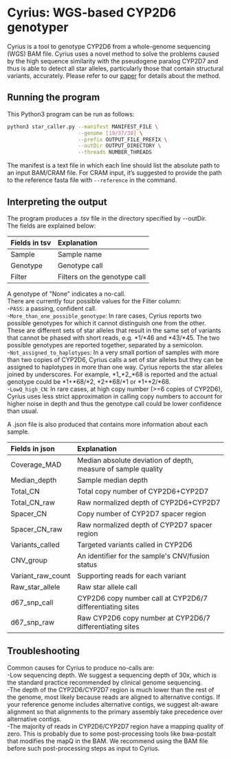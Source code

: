 # Cyrius: WGS-based CYP2D6 genotyper
Cyrius is a tool to genotype CYP2D6 from a whole-genome sequencing (WGS) BAM file. Cyrius uses a novel method to solve the problems caused by the high sequence similarity with the pseudogene paralog CYP2D7 and thus is able to detect all star alleles, particularly those that contain structural variants, accurately. Please refer to our [paper](https://www.nature.com/articles/s41397-020-00205-5) for details about the method.   

## Running the program

This Python3 program can be run as follows:
```bash
python3 star_caller.py --manifest MANIFEST_FILE \
                       --genome [19/37/38] \
                       --prefix OUTPUT_FILE_PREFIX \
                       --outDir OUTPUT_DIRECTORY \
                       --threads NUMBER_THREADS
```
The manifest is a text file in which each line should list the absolute path to an input BAM/CRAM file.
For CRAM input, it’s suggested to provide the path to the reference fasta file with `--reference` in the command.    

## Interpreting the output  

The program produces a .tsv file in the directory specified by --outDir.  
The fields are explained below:  

| Fields in tsv     | Explanation                                                    |
|:------------------|:---------------------------------------------------------------|
| Sample            | Sample name                                                    |
| Genotype          | Genotype call                                                  |   
| Filter            | Filters on the genotype call                                   |   

A genotype of "None" indicates a no-call.  
There are currently four possible values for the Filter column:  
-`PASS`: a passing, confident call.   
-`More_than_one_possible_genotype`: In rare cases, Cyrius reports two possible genotypes for which it cannot distinguish one from the other. These are different sets of star alleles that result in the same set of variants that cannot be phased with short reads, e.g. \*1/\*46 and \*43/\*45. The two possible genotypes are reported together, separated by a semicolon.   
-`Not_assigned_to_haplotypes`: In a very small portion of samples with more than two copies of CYP2D6, Cyrius calls a set of star alleles but they can be assigned to haplotypes in more than one way. Cyrius reports the star alleles joined by underscores. For example, \*1_\*2_\*68 is reported and the actual genotype could be \*1+\*68/\*2, \*2+\*68/\*1 or \*1+\*2/\*68.  
-`LowQ_high_CN`: In rare cases, at high copy number (>=6 copies of CYP2D6), Cyrius uses less strict approximation in calling copy numbers to account for higher noise in depth and thus the genotype call could be lower confidence than usual.     
  
A .json file is also produced that contains more information about each sample.  
  
| Fields in json    | Explanation                                                    |
|:------------------|:---------------------------------------------------------------|
| Coverage_MAD      | Median absolute deviation of depth, measure of sample quality  |
| Median_depth      | Sample median depth                                            |
| Total_CN          | Total copy number of CYP2D6+CYP2D7                             |
| Total_CN_raw      | Raw normalized depth of CYP2D6+CYP2D7                          |
| Spacer_CN         | Copy number of CYP2D7 spacer region                            |
| Spacer_CN_raw     | Raw normalized depth of CYP2D7 spacer region                   |
| Variants_called   | Targeted variants called in CYP2D6                             |
| CNV_group         | An identifier for the sample's CNV/fusion status               |
| Variant_raw_count | Supporting reads for each variant                              |
| Raw_star_allele   | Raw star allele call                                           |
| d67_snp_call      | CYP2D6 copy number call at CYP2D6/7 differentiating sites      |
| d67_snp_raw       | Raw CYP2D6 copy number at CYP2D6/7 differentiating sites       |

## Troubleshooting  

Common causes for Cyrius to produce no-calls are:  
-Low sequencing depth. We suggest a sequencing depth of 30x, which is the standard practice recommended by clinical genome sequencing.  
-The depth of the CYP2D6/CYP2D7 region is much lower than the rest of the genome, most likely because reads are aligned to alternative contigs. If your reference genome includes alternative contigs, we suggest alt-aware alignment so that alignments to the primary assembly take precedence over alternative contigs.  
-The majority of reads in CYP2D6/CYP2D7 region have a mapping quality of zero. This is probably due to some post-processing tools like bwa-postalt that modifies the mapQ in the BAM. We recommend using the BAM file before such post-processing steps as input to Cyrius.  
